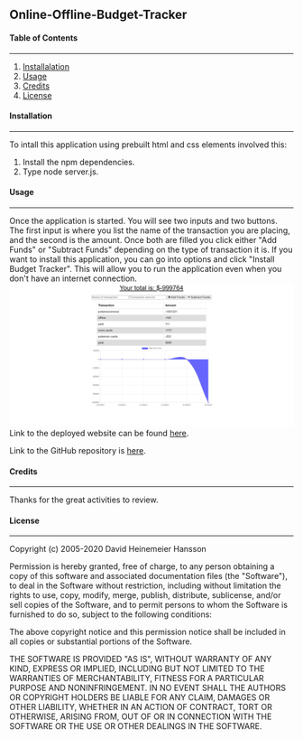 ## Online-Offline-Budget-Tracker

#### **Table of Contents**

---

1. [Installalation](#installation)
1. [Usage](#usage)
1. [Credits](#credits)
1. [License](#license)

#### **Installation**

---

To intall this application using prebuilt html and css elements involved this:

1. Install the npm dependencies.
1. Type node server.js.

#### **Usage**

---

Once the application is started.  You will see two inputs and two buttons.  The first input is where you list the name of the transaction you are placing, and the second is the amount.  Once both are filled you click either "Add Funds" or "Subtract Funds" depending on the type of transaction it is.  If you want to install this application, you can go into options and click "Install Budget Tracker".  This will allow you to run the application even when you don't have an internet connection.
![Screenshot](./public/images/applicationScreenshot.png)
Link to the deployed website can be found [here](https://murmuring-waters-52428.herokuapp.com/).

Link to the GitHub repository is [here](https://aqueous-springs-26268.herokuapp.com/).

#### **Credits**

---

Thanks for the great activities to review.

#### **License**

---

Copyright (c) 2005-2020 David Heinemeier Hansson

Permission is hereby granted, free of charge, to any person obtaining
a copy of this software and associated documentation files (the
"Software"), to deal in the Software without restriction, including
without limitation the rights to use, copy, modify, merge, publish,
distribute, sublicense, and/or sell copies of the Software, and to
permit persons to whom the Software is furnished to do so, subject to
the following conditions:

The above copyright notice and this permission notice shall be
included in all copies or substantial portions of the Software.

THE SOFTWARE IS PROVIDED "AS IS", WITHOUT WARRANTY OF ANY KIND,
EXPRESS OR IMPLIED, INCLUDING BUT NOT LIMITED TO THE WARRANTIES OF
MERCHANTABILITY, FITNESS FOR A PARTICULAR PURPOSE AND
NONINFRINGEMENT. IN NO EVENT SHALL THE AUTHORS OR COPYRIGHT HOLDERS BE
LIABLE FOR ANY CLAIM, DAMAGES OR OTHER LIABILITY, WHETHER IN AN ACTION
OF CONTRACT, TORT OR OTHERWISE, ARISING FROM, OUT OF OR IN CONNECTION
WITH THE SOFTWARE OR THE USE OR OTHER DEALINGS IN THE SOFTWARE.
